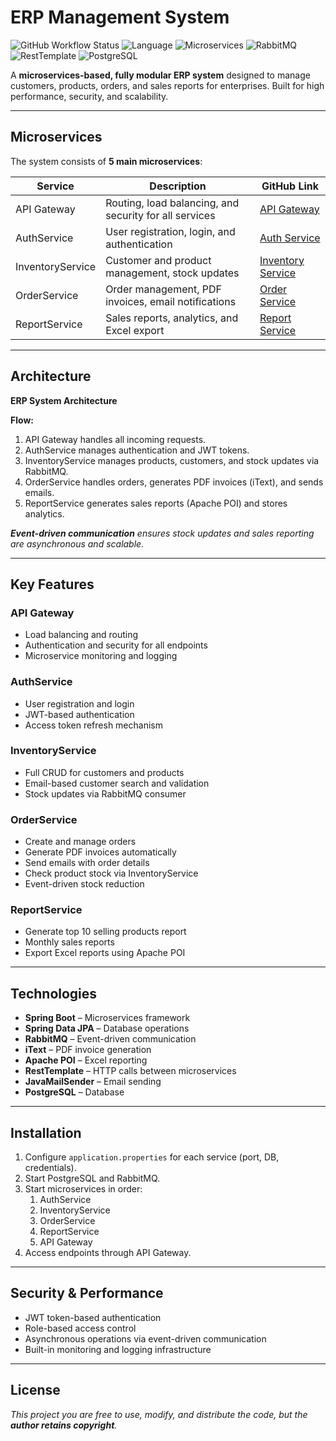 # ERP Management System

![GitHub Workflow Status](https://img.shields.io/badge/build-passing-brightgreen) ![Language](https://img.shields.io/badge/language-Java-red) ![Microservices](https://img.shields.io/badge/microservices-SpringBoot-orange)
![RabbitMQ](https://img.shields.io/badge/RabbitMQ-orange) ![RestTemplate](https://img.shields.io/badge/RestTemplate-blueviolet) ![PostgreSQL](https://img.shields.io/badge/PostgreSQL-blue)

A **microservices-based, fully modular ERP system** designed to manage customers, products, orders, and sales reports for enterprises. Built for high performance, security, and scalability.  

---

## Microservices

The system consists of **5 main microservices**:

| Service | Description | GitHub Link |
| ------- | ----------- | ----------- |
| API Gateway | Routing, load balancing, and security for all services | [API Gateway](https://github.com/alyvnihad/API-Gateway) |
| AuthService | User registration, login, and authentication | [Auth Service](https://github.com/alyvnihad/Auth-Service) |
| InventoryService | Customer and product management, stock updates | [Inventory Service](https://github.com/alyvnihad/Inventory-Service) |
| OrderService | Order management, PDF invoices, email notifications | [Order Service](https://github.com/alyvnihad/Order-Service) |
| ReportService | Sales reports, analytics, and Excel export | [Report Service](https://github.com/alyvnihad/Report-Service) |

---

## Architecture

**ERP System Architecture**

**Flow:**  

1. API Gateway handles all incoming requests.  
2. AuthService manages authentication and JWT tokens.  
3. InventoryService manages products, customers, and stock updates via RabbitMQ.  
4. OrderService handles orders, generates PDF invoices (iText), and sends emails.  
5. ReportService generates sales reports (Apache POI) and stores analytics.  

***Event-driven communication** ensures stock updates and sales reporting are asynchronous and scalable.*  

---

## Key Features

### API Gateway

- Load balancing and routing  
- Authentication and security for all endpoints  
- Microservice monitoring and logging  

### AuthService

- User registration and login  
- JWT-based authentication  
- Access token refresh mechanism  

### InventoryService

- Full CRUD for customers and products  
- Email-based customer search and validation  
- Stock updates via RabbitMQ consumer  

### OrderService

- Create and manage orders  
- Generate PDF invoices automatically  
- Send emails with order details  
- Check product stock via InventoryService  
- Event-driven stock reduction  

### ReportService

- Generate top 10 selling products report  
- Monthly sales reports  
- Export Excel reports using Apache POI  

---

## Technologies

- **Spring Boot** – Microservices framework  
- **Spring Data JPA** – Database operations  
- **RabbitMQ** – Event-driven communication  
- **iText** – PDF invoice generation  
- **Apache POI** – Excel reporting  
- **RestTemplate** – HTTP calls between microservices  
- **JavaMailSender** – Email sending  
- **PostgreSQL** – Database  

---

## Installation

1. Configure `application.properties` for each service (port, DB, credentials).  
2. Start PostgreSQL and RabbitMQ.  
3. Start microservices in order:  
   1. AuthService  
   2. InventoryService  
   3. OrderService  
   4. ReportService  
   5. API Gateway  
4. Access endpoints through API Gateway.  

---

## Security & Performance

- JWT token-based authentication  
- Role-based access control  
- Asynchronous operations via event-driven communication  
- Built-in monitoring and logging infrastructure  

---

## License

*This project you are free to use, modify, and distribute the code, but the **author retains copyright**.* 


